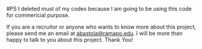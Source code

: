 #PS
I deleted must of my codes because I am going to be using this code for commericial purpose. 

If you are a recruitor or anyone who wants to know more about this project, please send me an email at abastola@ramapo.edu. I will be more than happy to talk to you about this project. 
Thank You!
